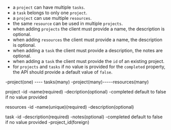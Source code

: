 - a `project` can have multiple `tasks`.
- a `task` belongs to only one `project`.
- a `project` can use multiple `resources`.
- the same `resource` can be used in multiple `projects`.
- when adding `projects` the client must provide a name, the description is optional.
- when adding `resources` the client must provide a name, the description is optional.
- when adding a `task` the client must provide a description, the notes are optional.
- when adding a `task` the client must provide the `id` of an existing project.
- for `projects` and `tasks` if no value is provided for the `completed` property, the API should provide a default value of `false`.


-project(one)  ---- tasks(many)
-project(many)-----resources(many)

project
    -id
    -name(required)
    -decription(optional)
    -completed default to false if no value provided

resources
    -id
    -name(unique)(required)
    -description(optional)

task
    -id
    -description(required)
    -notes(optional)
    -completed default to false if no value provided
    -project_id(foreign)

